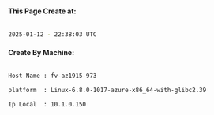 
   
#### This Page Create at:

```bash

2025-01-12 - 22:38:03 UTC

```

#### Create By Machine:

```bash

Host Name : fv-az1915-973

platform  : Linux-6.8.0-1017-azure-x86_64-with-glibc2.39

Ip Local  : 10.1.0.150

```

